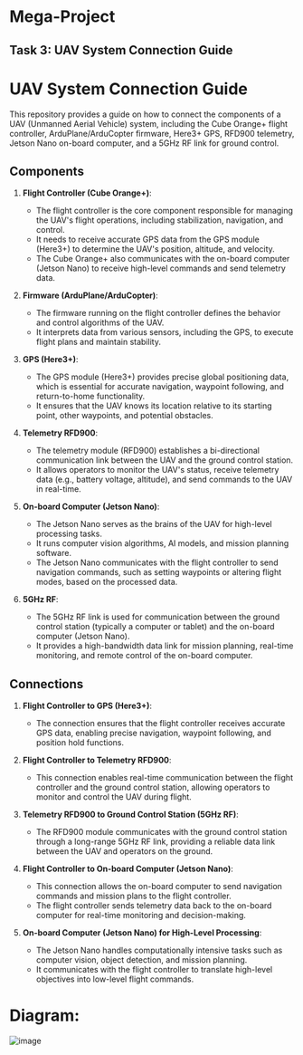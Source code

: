 # Mega-Project
## Task 3: UAV System Connection Guide




# UAV System Connection Guide

This repository provides a guide on how to connect the components of a UAV (Unmanned Aerial Vehicle) system, including the Cube Orange+ flight controller, ArduPlane/ArduCopter firmware, Here3+ GPS, RFD900 telemetry, Jetson Nano on-board computer, and a 5GHz RF link for ground control.


## Components

1. **Flight Controller (Cube Orange+)**:
   - The flight controller is the core component responsible for managing the UAV's flight operations, including stabilization, navigation, and control.
   - It needs to receive accurate GPS data from the GPS module (Here3+) to determine the UAV's position, altitude, and velocity.
   - The Cube Orange+ also communicates with the on-board computer (Jetson Nano) to receive high-level commands and send telemetry data.

2. **Firmware (ArduPlane/ArduCopter)**:
   - The firmware running on the flight controller defines the behavior and control algorithms of the UAV.
   - It interprets data from various sensors, including the GPS, to execute flight plans and maintain stability.
   
3. **GPS (Here3+)**:
   - The GPS module (Here3+) provides precise global positioning data, which is essential for accurate navigation, waypoint following, and return-to-home functionality.
   - It ensures that the UAV knows its location relative to its starting point, other waypoints, and potential obstacles.
   
4. **Telemetry RFD900**:
   - The telemetry module (RFD900) establishes a bi-directional communication link between the UAV and the ground control station.
   - It allows operators to monitor the UAV's status, receive telemetry data (e.g., battery voltage, altitude), and send commands to the UAV in real-time.
   
5. **On-board Computer (Jetson Nano)**:
   - The Jetson Nano serves as the brains of the UAV for high-level processing tasks.
   - It runs computer vision algorithms, AI models, and mission planning software.
   - The Jetson Nano communicates with the flight controller to send navigation commands, such as setting waypoints or altering flight modes, based on the processed data.
   
6. **5GHz RF**:
   - The 5GHz RF link is used for communication between the ground control station (typically a computer or tablet) and the on-board computer (Jetson Nano).
   - It provides a high-bandwidth data link for mission planning, real-time monitoring, and remote control of the on-board computer.

## Connections

1. **Flight Controller to GPS (Here3+)**:
   - The connection ensures that the flight controller receives accurate GPS data, enabling precise navigation, waypoint following, and position hold functions.
   
2. **Flight Controller to Telemetry RFD900**:
   - This connection enables real-time communication between the flight controller and the ground control station, allowing operators to monitor and control the UAV during flight.
   
3. **Telemetry RFD900 to Ground Control Station (5GHz RF)**:
   - The RFD900 module communicates with the ground control station through a long-range 5GHz RF link, providing a reliable data link between the UAV and operators on the ground.
   
4. **Flight Controller to On-board Computer (Jetson Nano)**:
   - This connection allows the on-board computer to send navigation commands and mission plans to the flight controller.
   - The flight controller sends telemetry data back to the on-board computer for real-time monitoring and decision-making.

5. **On-board Computer (Jetson Nano) for High-Level Processing**:
   - The Jetson Nano handles computationally intensive tasks such as computer vision, object detection, and mission planning.
   - It communicates with the flight controller to translate high-level objectives into low-level flight commands.



  # Diagram:
![image](https://github.com/NorhanM-A/Mega-Project/assets/72838396/16d095ef-94b0-4344-b219-92c652fd74a5)


